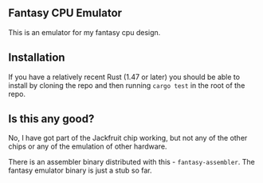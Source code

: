 Fantasy CPU Emulator
--------------------

This is an emulator for my fantasy cpu design.


## Installation

If you have a relatively recent Rust (1.47 or later) you should be able to install by cloning the repo and then running `cargo test` in the root of the repo.

## Is this any good?

No, I have got part of the Jackfruit chip working, but not any of the other chips or any of the emulation of other hardware.

There is an assembler binary distributed with this - `fantasy-assembler`. The fantasy emulator binary is just a stub so far.

